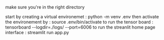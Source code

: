 make sure you're in the right directory


start by creating a virtual environemet : python -m venv .env
then activate the environement by : source .env/bin/activate
to run the tensor board : tensorboard --logdir=./logs/ --port=6006
to run the streanlit home page interface : streamlit run app.py
